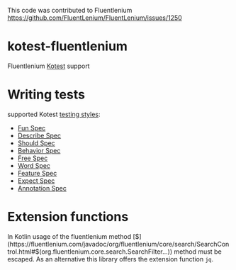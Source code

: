 This code was contributed to Fluentlenium https://github.com/FluentLenium/FluentLenium/issues/1250

kotest-fluentlenium
===================

Fluentlenium [Kotest](https://kotest.io/) support

# Writing tests

supported Kotest [testing styles](https://kotest.io/docs/framework/testing-styles.html):

* [Fun Spec](./src/test/kotlin/org/fluentlenium/adapter/kotest/funspec/ExampleFunSpec.kt)
* [Describe Spec](./src/test/kotlin/org/fluentlenium/adapter/kotest/describespec/ExampleDescribeSpec.kt)
* [Should Spec](./src/test/kotlin/org/fluentlenium/adapter/kotest/shouldspec/ExampleShouldSpec.kt)
* [Behavior Spec](./src/test/kotlin/org/fluentlenium/adapter/kotest/behaviorspec/ExampleBehaviorSpec.kt)
* [Free Spec](./src/test/kotlin/org/fluentlenium/adapter/kotest/freespec/ExampleFreeSpec.kt)
* [Word Spec](./src/test/kotlin/org/fluentlenium/adapter/kotest/wordspec/ExampleWordSpec.kt)
* [Feature Spec](./src/test/kotlin/org/fluentlenium/adapter/kotest/featurespec/ExampleFeatureSpec.kt)
* [Expect Spec](./src/test/kotlin/org/fluentlenium/adapter/kotest/expectspec/ExampleExpectSpec.kt)
* [Annotation Spec](./src/test/kotlin/org/fluentlenium/adapter/kotest/annotationspec/ExampleAnnotationSpec.kt)

# Extension functions

In Kotlin usage of the fluentlenium method [$](https://fluentlenium.com/javadoc/org/fluentlenium/core/search/SearchControl.html#$(org.fluentlenium.core.search.SearchFilter...)) method
must be escaped. As an alternative this library offers the extension function `jq`.
